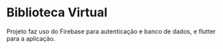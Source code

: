# Biblioteca Virtual

Projeto faz uso do Firebase para autenticação e banco de dados, e flutter para a aplicação.
